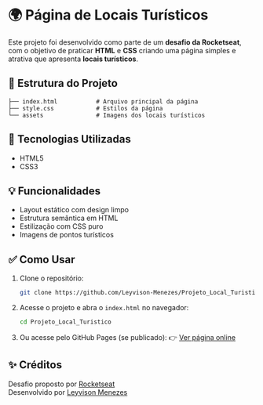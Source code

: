 # 🌍 Página de Locais Turísticos

Este projeto foi desenvolvido como parte de um **desafio da Rocketseat**, com o objetivo de praticar **HTML** e **CSS** criando uma página simples e atrativa que apresenta **locais turísticos**.

## 📁 Estrutura do Projeto

```
├── index.html           # Arquivo principal da página
├── style.css            # Estilos da página
└── assets               # Imagens dos locais turísticos
```

## 🚀 Tecnologias Utilizadas

- HTML5
- CSS3

## 💡 Funcionalidades

- Layout estático com design limpo
- Estrutura semântica em HTML
- Estilização com CSS puro
- Imagens de pontos turísticos

## ✅ Como Usar

1. Clone o repositório:

   ```bash
   git clone https://github.com/Leyvison-Menezes/Projeto_Local_Turistico.git
   ```

2. Acesse o projeto e abra o `index.html` no navegador:

   ```bash
   cd Projeto_Local_Turistico
   ```

3. Ou acesse pelo GitHub Pages (se publicado): 👉 [Ver página online](https://leyvison-menezes.github.io/Projeto_Local_Turistico)

## ✨ Créditos

Desafio proposto por [Rocketseat](https://www.rocketseat.com.br/)\
Desenvolvido por [Leyvison Menezes](https://github.com/Leyvison-Menezes)

